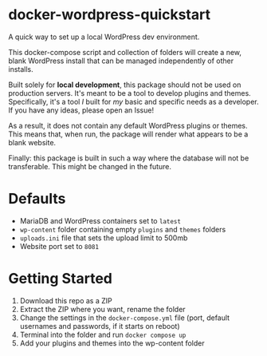 # docker-wordpress-quickstart
A quick way to set up a local WordPress dev environment.

This docker-compose script and collection of folders will create a new, blank WordPress install that can be managed independently of other installs.

Built solely for **local development**, this package should not be used on production servers. It's meant to be a tool to develop plugins and themes. Specifically, it's a tool *I* built for *my* basic and specific needs as a developer. If you have any ideas, please open an Issue!

As a result, it does not contain any default WordPress plugins or themes. This means that, when run, the package will render what appears to be a blank website.

Finally: this package is built in such a way where the database will not be transferable. This might be changed in the future.

# Defaults
- MariaDB and WordPress containers set to `latest`
- `wp-content` folder containing empty `plugins` and `themes` folders
- `uploads.ini` file that sets the upload limit to 500mb
- Website port set to `8081`

# Getting Started
1. Download this repo as a ZIP
2. Extract the ZIP where you want, rename the folder
3. Change the settings in the `docker-compose.yml` file (port, default usernames and passwords, if it starts on reboot)
4. Terminal into the folder and run `docker compose up`
5. Add your plugins and themes into the wp-content folder